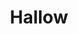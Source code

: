 ---
title: "Hallow"
permalink: /spells/hallow/
tags:
  - Spell
  - 5th Level
  - Evocation
available_for:
  - Cleric
level: "5th Level"
school: "Evocation"
range: "Touch"
area: "60 ft"
shape: "Sphere"
comp:
  - V
  - S
  - M
material: "herbs, oils, and incense worth at least 1,000 gp, which the spell consumes."
duration: "Until Dispelled"
cast_time: "24 Hours"
attack: "CHA Save"
description: |
  You touch a point and infuse an area around it with holy (or unholy) power. The area can have a radius up to 60 feet, and the spell fails if the radius includes an area already under the effect a hallow spell. The affected area is subject to the following effects.

  First, celestials, elementals, fey, fiends, and undead can't enter the area, nor can such creatures charm, frighten, or possess creatures within it. Any creature charmed, frightened, or possessed by such a creature is no longer charmed, frightened, or possessed upon entering the area. You can exclude one or more of those types of creatures from this effect.

  Second, you can bind an extra effect to the area. Choose the effect from the following list, or choose an effect offered by the GM. Some of these effects apply to creatures in the area; you can designate whether the effect applies to all creatures, creatures that follow a specific deity or leader, or creatures of a specific sort, such as ores or trolls. When a creature that would be affected enters the spell's area for the first time on a turn or starts its turn there, it can make a charisma saving throw. On a success, the creature ignores the extra effect until it leaves the area.

  ***Courage.*** Affected creatures can't be frightened while in the area.

  ***Darkness.*** Darkness fills the area. Normal light, as well as magical light created by spells of a lower level than the slot you used to cast this spell, can't illuminate the area.

  ***Daylight.*** Bright light fills the area. Magical darkness created by spells of a lower level than the slot you used to cast this spell can't extinguish the light.

  ***Energy Protection.*** Affected creatures in the area have resistance to one damage type of your choice, except for bludgeoning, piercing, or slashing.

  ***Energy Vulnerability.*** Affected creatures in the area have vulnerability to one damage type of your choice, except for bludgeoning, piercing, or slashing.

  ***Everlasting Rest.*** Dead bodies interred in the area can't be turned into undead.

  ***Extradimensional Interference.*** Affected creatures can't move or travel using teleportation or by extradimensional or interplanar means.

  ***Fear.*** Affected creatures are frightened while in the area.

  ***Silence.*** No sound can emanate from within the area, and no sound can reach into it.

  ***Tongues.*** Affected creatures can communicate with any other creature in the area, even if they don't share a common language.
excerpt: "You touch a point and infuse an area around it with holy (or unholy) power."
source: "Basic Rules"
---